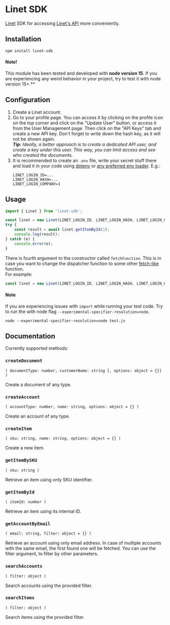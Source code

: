 # Linet SDK
[Linet](https://www.linet.org.il) SDK for accessing [Linet's API](https://www.linet.org.il/linet-api/) more conveniently.

## Installation
```shell script
npm install linet-sdk
```
#### Note!  
This module has been tested and developed with **node version 15**. If you are experiencing any weird behavior in your project, try to test it with  node version 15+.** 
 
## Configuration
1. Create a Linet account.
2. Go to your profile page. You can access it by clicking on the profile icon on the top corner and click on the "Update User" button, or access it from the User Management page. Then click on the "API Keys" tab and create a new API key. Don't forget to write down the hash key, as it will not be shown again.  
   _**Tip:** Ideally, a better approach is to create a dedicated API user, and create a key under this user. This way, you can limit access and see who created the documents._
3. It is recommended to create an `.env` file, write your secret stuff there and load it in your code using [dotenv](https://www.npmjs.com/package/dotenv) or [any preferred env loader](https://www.npmjs.com/search?q=keywords:.env). E.g.:
   ```.env
   LINET_LOGIN_ID=...
   LINET_LOGIN_HASH=...
   LINET_LOGIN_COMPANY=1
   ```

## Usage
```js
import { Linet } from 'linet-sdk';

const linet = new Linet(LINET_LOGIN_ID, LINET_LOGIN_HASH, LINET_LOGIN_COMPANY);
try {
    const result = await linet.getItemById(1);
    console.log(result);
} catch (e) {
    console.error(e);
}
```
There is fourth argument to the constructor called `fetchFunction`.
This is in case you want to change the dispatcher function to some other [fetch-like](https://developer.mozilla.org/en-US/docs/Web/API/WindowOrWorkerGlobalScope/fetch) function.  
For example:
```js
const linet = new Linet(LINET_LOGIN_ID, LINET_LOGIN_HASH, LINET_LOGIN_COMPANY, );
```

#### Note
If you are experiencing issues with `import` while running your test code. Try to run the with node flag `--experimental-specifier-resolution=node`.
```shell script
node --experimental-specifier-resolution=node test.js
``` 

## Documentation
Currently supported methods:

### `createDocument`
`( documentType: number, customerName: string [, options: object = {}] )`

Create a document of any type.

### `createAccount`
`( accountType: number, name: string, options: object = {} )`

Create an account of any type.

### `createItem`
`( sku: string, name: string, options: object = {} )`

Create a new item.

### `getItemBySKU`
`( sku: string )`

Retrieve an item using only SKU identifier.

### `getItemById`
`( itemId: number )`

Retrieve an item using its internal ID.

### `getAccountByEmail`
`( email: string, filter: object = {} )`

Retrieve an account using only email address. 
In case of multiple accounts with the same email, the first found one will be fetched. 
You can use the filter argument, to filter by other parameters. 

### `searchAccounts`
`( filter: object )`

Search accounts using the provided filter. 

### `searchItems`
`( filter: object )`

Search items using the provided filter.


